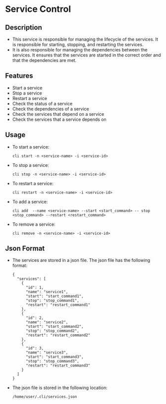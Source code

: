 # Service Control

## Description
  - This service is responsible for managing the lifecycle of the services. It is responsible for starting, stopping, and restarting the services.
  - It is also responsible for managing the dependencies between the services. It ensures that the services are started in the correct order and that the dependencies are met.

## Features
  - Start a service
  - Stop a service
  - Restart a service
  - Check the status of a service
  - Check the dependencies of a service
  - Check the services that depend on a service
  - Check the services that a service depends on
  
## Usage
  - To start a service:
    ```
    cli start -n <service-name> -i <service-id>
    ```
  - To stop a service:
    ```
    cli stop -n <service-name> -i <service-id>
    ```
  - To restart a service:
    ```
    cli restart -n <service-name> -i <service-id>
    ```
  - To add a service:
    ```
    cli add  --name <service-name> --start <start_command> -- stop <stop_command> --restart <restart_command>
    ```
  - To remove a service:
    ```
    cli remove -n <service-name> -i <service-id>
    ```
    
## Json Format
  - The services are stored in a json file. The json file has the following format:
    ```
    {
      "services": [
        {
          "id": 1,
          "name": "service1",
          "start": "start_command1",
          "stop": "stop_command1",
          "restart": "restart_command1"
        },
        {
          "id": 2,
          "name": "service2",
          "start": "start_command2",
          "stop": "stop_command2",
          "restart": "restart_command2"
        },
        {
          "id": 3,
          "name": "service3",
          "start": "start_command3",
          "stop": "stop_command3",
          "restart": "restart_command3"
        }
      ]
    }
    ```
  - The json file is stored in the following location:
    ```
    /home/user/.cli/services.json
    ```